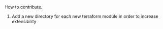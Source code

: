 How to contribute.

1. Add a new directory for each new terraform module in order to increase extensibility
